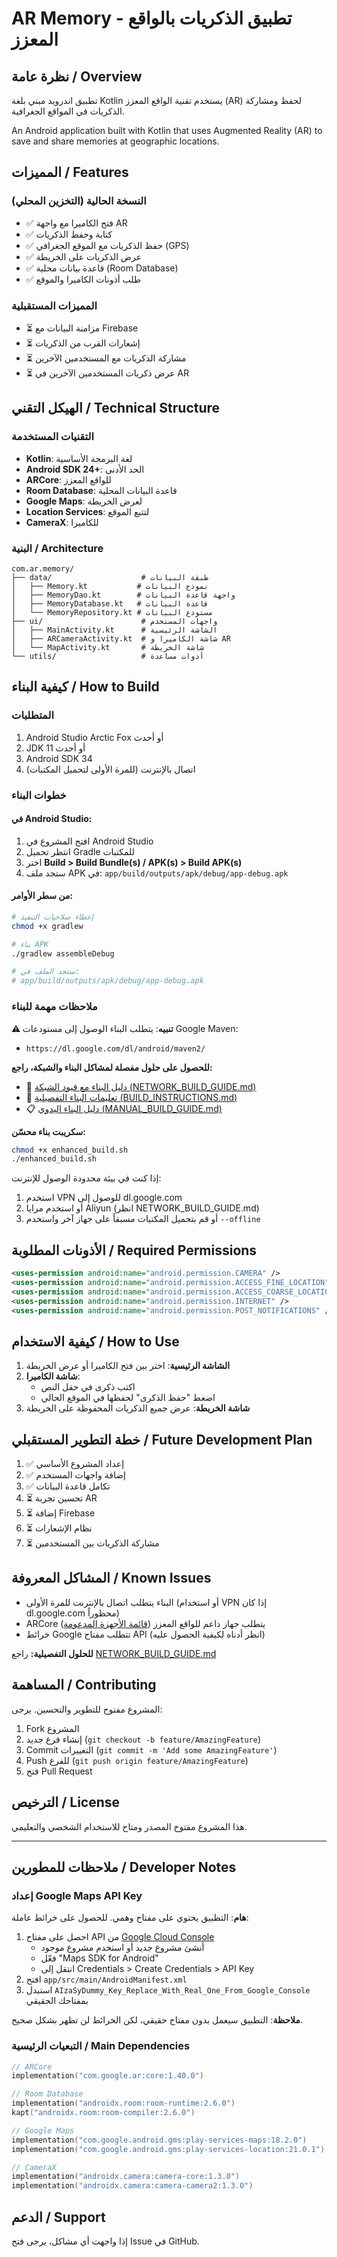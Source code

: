 # AR Memory - تطبيق الذكريات بالواقع المعزز

## نظرة عامة / Overview

تطبيق اندرويد مبني بلغة Kotlin يستخدم تقنية الواقع المعزز (AR) لحفظ ومشاركة الذكريات في المواقع الجغرافية.

An Android application built with Kotlin that uses Augmented Reality (AR) to save and share memories at geographic locations.

## المميزات / Features

### النسخة الحالية (التخزين المحلي)
- ✅ فتح الكاميرا مع واجهة AR
- ✅ كتابة وحفظ الذكريات
- ✅ حفظ الذكريات مع الموقع الجغرافي (GPS)
- ✅ عرض الذكريات على الخريطة
- ✅ قاعدة بيانات محلية (Room Database)
- ✅ طلب أذونات الكاميرا والموقع

### المميزات المستقبلية
- ⏳ مزامنة البيانات مع Firebase
- ⏳ إشعارات القرب من الذكريات
- ⏳ مشاركة الذكريات مع المستخدمين الآخرين
- ⏳ عرض ذكريات المستخدمين الآخرين في AR

## الهيكل التقني / Technical Structure

### التقنيات المستخدمة
- **Kotlin**: لغة البرمجة الأساسية
- **Android SDK 24+**: الحد الأدنى
- **ARCore**: للواقع المعزز
- **Room Database**: قاعدة البيانات المحلية
- **Google Maps**: لعرض الخريطة
- **Location Services**: لتتبع الموقع
- **CameraX**: للكاميرا

### البنية / Architecture

```
com.ar.memory/
├── data/                    # طبقة البيانات
│   ├── Memory.kt           # نموذج البيانات
│   ├── MemoryDao.kt        # واجهة قاعدة البيانات
│   ├── MemoryDatabase.kt   # قاعدة البيانات
│   └── MemoryRepository.kt # مستودع البيانات
├── ui/                      # واجهات المستخدم
│   ├── MainActivity.kt      # الشاشة الرئيسية
│   ├── ARCameraActivity.kt  # شاشة الكاميرا و AR
│   └── MapActivity.kt       # شاشة الخريطة
└── utils/                   # أدوات مساعدة
```

## كيفية البناء / How to Build

### المتطلبات
1. Android Studio Arctic Fox أو أحدث
2. JDK 11 أو أحدث
3. Android SDK 34
4. اتصال بالإنترنت (للمرة الأولى لتحميل المكتبات)

### خطوات البناء

#### في Android Studio:
1. افتح المشروع في Android Studio
2. انتظر تحميل Gradle للمكتبات
3. اختر **Build > Build Bundle(s) / APK(s) > Build APK(s)**
4. ستجد ملف APK في: `app/build/outputs/apk/debug/app-debug.apk`

#### من سطر الأوامر:
```bash
# إعطاء صلاحيات التنفيذ
chmod +x gradlew

# بناء APK
./gradlew assembleDebug

# ستجد الملف في:
# app/build/outputs/apk/debug/app-debug.apk
```

### ملاحظات مهمة للبناء

**⚠️ تنبيه**: يتطلب البناء الوصول إلى مستودعات Google Maven:
- `https://dl.google.com/dl/android/maven2/`

**للحصول على حلول مفصلة لمشاكل البناء والشبكة، راجع:**
- 📖 [دليل البناء مع قيود الشبكة (NETWORK_BUILD_GUIDE.md)](./NETWORK_BUILD_GUIDE.md)
- 🔨 [تعليمات البناء التفصيلية (BUILD_INSTRUCTIONS.md)](./BUILD_INSTRUCTIONS.md)
- 📋 [دليل البناء اليدوي (MANUAL_BUILD_GUIDE.md)](./MANUAL_BUILD_GUIDE.md)

**سكريبت بناء محسّن:**
```bash
chmod +x enhanced_build.sh
./enhanced_build.sh
```

إذا كنت في بيئة محدودة الوصول للإنترنت:
1. استخدم VPN للوصول إلى dl.google.com
2. أو استخدم مرايا Aliyun (انظر NETWORK_BUILD_GUIDE.md)
3. أو قم بتحميل المكتبات مسبقاً على جهاز آخر واستخدم `--offline`

## الأذونات المطلوبة / Required Permissions

```xml
<uses-permission android:name="android.permission.CAMERA" />
<uses-permission android:name="android.permission.ACCESS_FINE_LOCATION" />
<uses-permission android:name="android.permission.ACCESS_COARSE_LOCATION" />
<uses-permission android:name="android.permission.INTERNET" />
<uses-permission android:name="android.permission.POST_NOTIFICATIONS" />
```

## كيفية الاستخدام / How to Use

1. **الشاشة الرئيسية**: اختر بين فتح الكاميرا أو عرض الخريطة
2. **شاشة الكاميرا**: 
   - اكتب ذكرى في حقل النص
   - اضغط "حفظ الذكرى" لحفظها في الموقع الحالي
3. **شاشة الخريطة**: عرض جميع الذكريات المحفوظة على الخريطة

## خطة التطوير المستقبلي / Future Development Plan

1. ✅ إعداد المشروع الأساسي
2. ✅ إضافة واجهات المستخدم
3. ✅ تكامل قاعدة البيانات
4. ⏳ تحسين تجربة AR
5. ⏳ إضافة Firebase
6. ⏳ نظام الإشعارات
7. ⏳ مشاركة الذكريات بين المستخدمين

## المشاكل المعروفة / Known Issues

- البناء يتطلب اتصال بالإنترنت للمرة الأولى (أو استخدام VPN إذا كان dl.google.com محظوراً)
- ARCore يتطلب جهاز داعم للواقع المعزز ([قائمة الأجهزة المدعومة](https://developers.google.com/ar/devices))
- خرائط Google تتطلب مفتاح API (انظر أدناه لكيفية الحصول عليه)

**للحلول التفصيلية:**  راجع [NETWORK_BUILD_GUIDE.md](./NETWORK_BUILD_GUIDE.md)

## المساهمة / Contributing

المشروع مفتوح للتطوير والتحسين. يرجى:
1. Fork المشروع
2. إنشاء فرع جديد (`git checkout -b feature/AmazingFeature`)
3. Commit التغييرات (`git commit -m 'Add some AmazingFeature'`)
4. Push للفرع (`git push origin feature/AmazingFeature`)
5. فتح Pull Request

## الترخيص / License

هذا المشروع مفتوح المصدر ومتاح للاستخدام الشخصي والتعليمي.

---

## ملاحظات للمطورين / Developer Notes

### إعداد Google Maps API Key

**هام**: التطبيق يحتوي على مفتاح وهمي. للحصول على خرائط عاملة:

1. احصل على مفتاح API من [Google Cloud Console](https://console.cloud.google.com/)
   - أنشئ مشروع جديد أو استخدم مشروع موجود
   - فعّل "Maps SDK for Android"
   - انتقل إلى Credentials > Create Credentials > API Key
2. افتح `app/src/main/AndroidManifest.xml`
3. استبدل `AIzaSyDummy_Key_Replace_With_Real_One_From_Google_Console` بمفتاحك الحقيقي

**ملاحظة**: التطبيق سيعمل بدون مفتاح حقيقي، لكن الخرائط لن تظهر بشكل صحيح.

### التبعيات الرئيسية / Main Dependencies

```kotlin
// ARCore
implementation("com.google.ar:core:1.40.0")

// Room Database
implementation("androidx.room:room-runtime:2.6.0")
kapt("androidx.room:room-compiler:2.6.0")

// Google Maps
implementation("com.google.android.gms:play-services-maps:18.2.0")
implementation("com.google.android.gms:play-services-location:21.0.1")

// CameraX
implementation("androidx.camera:camera-core:1.3.0")
implementation("androidx.camera:camera-camera2:1.3.0")
```

## الدعم / Support

إذا واجهت أي مشاكل، يرجى فتح Issue في GitHub.
